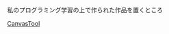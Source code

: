私のプログラミング学習の上で作られた作品を置くところ

[CanvasTool](https://peyu-7545.github.io/test_okiba/Canvas/CanvasTool.html)
